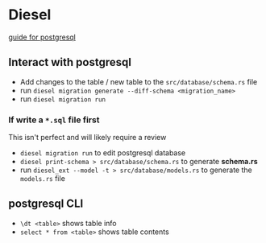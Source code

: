 # Diesel

[guide for postgresql](https://diesel.rs/guides/getting-started)

## Interact with postgresql

- Add changes to the table / new table to the `src/database/schema.rs` file
- run `diesel migration generate --diff-schema <migration_name>`
- run `diesel migration run`

### If write a `*.sql` file first

This isn't perfect and will likely require a review

- `diesel migration run` to edit postgresql database
- `diesel print-schema > src/database/schema.rs` to generate **schema.rs**
- run `diesel_ext --model -t > src/database/models.rs` to generate the
  `models.rs` file

## postgresql CLI

- `\dt <table>` shows table info
- `select * from <table>` shows table contents
